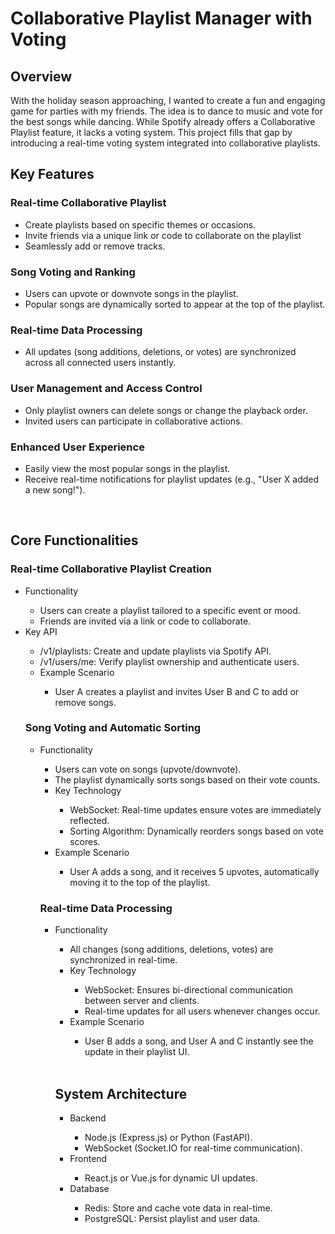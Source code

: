 <h1>Collaborative Playlist Manager with Voting</h1>
<h2>Overview</h2>
With the holiday season approaching, I wanted to create a fun and engaging game for parties with my friends. The idea is to dance to music and vote for the best songs while dancing. While Spotify already offers a Collaborative Playlist feature, it lacks a voting system. This project fills that gap by introducing a real-time voting system integrated into collaborative playlists.
<br/>
<h2>Key Features</h2>
<h3>Real-time Collaborative Playlist</h3>
<ul> 
  <li>Create playlists based on specific themes or occasions.</li>
  <li>Invite friends via a unique link or code to collaborate on the playlist</li>
  <li>Seamlessly add or remove tracks.</li>
</ul>
<h3>Song Voting and Ranking</h3>
<ul>
  <li>Users can upvote or downvote songs in the playlist.</li>
  <li>Popular songs are dynamically sorted to appear at the top of the playlist.</li>
</ul>
<h3>Real-time Data Processing</h3>
<ul>
  <li>All updates (song additions, deletions, or votes) are synchronized across all connected users instantly.</li>
</ul>
<h3>User Management and Access Control</h3>
<ul>
  <li>Only playlist owners can delete songs or change the playback order.</li>
  <li>Invited users can participate in collaborative actions.</li>
</ul>
<h3>Enhanced User Experience</h3>
<ul>
  <li>Easily view the most popular songs in the playlist.</li>
  <li>Receive real-time notifications for playlist updates (e.g., "User X added a new song!").</li>
</ul>
<br/>
<h2>Core Functionalities</h2>
<h3>Real-time Collaborative Playlist Creation</h3>
<ul>
  <li>Functionality</li>
  <ul>
    <li>Users can create a playlist tailored to a specific event or mood.</li>
    <li>Friends are invited via a link or code to collaborate.</li>
  </ul>
  <li>Key API</li>
  <ul>
    <li>/v1/playlists: Create and update playlists via Spotify API.</li>
    <li>/v1/users/me: Verify playlist ownership and authenticate users.</li>
  <li>Example Scenario</li>
    <ul><li>User A creates a playlist and invites User B and C to add or remove songs.</li></ul>
</ul>

<h3>Song Voting and Automatic Sorting</h3>
<ul>
  <li>Functionality</li>
  <ul>
    <li>Users can vote on songs (upvote/downvote).</li>
    <li>The playlist dynamically sorts songs based on their vote counts.</li>
  <li>Key Technology</li>
    <ul>
      <li>WebSocket: Real-time updates ensure votes are immediately reflected.</li>
      <li>Sorting Algorithm: Dynamically reorders songs based on vote scores.</li>
    </ul>
  <li>Example Scenario</li>
    <ul><li>User A adds a song, and it receives 5 upvotes, automatically moving it to the top of the playlist.</li></ul>
</ul>

<h3>Real-time Data Processing</h3>
<ul>
  <li>Functionality</li>
  <ul>
    <li>All changes (song additions, deletions, votes) are synchronized in real-time.</li>
  <li>Key Technology</li>
    <ul>
      <li>WebSocket: Ensures bi-directional communication between server and clients.</li>
      <li>Real-time updates for all users whenever changes occur.</li>
    </ul>
  <li>Example Scenario</li>
    <ul><li>User B adds a song, and User A and C instantly see the update in their playlist UI.</li></ul>
</ul>
<br/>
<h2>System Architecture</h2>
<ul>
  <li>Backend</li>
  <ul>
    <li>Node.js (Express.js) or Python (FastAPI).</li>
    <li>WebSocket (Socket.IO for real-time communication).</li>
  </ul>
  <li>Frontend</li>
    <ul><li>React.js or Vue.js for dynamic UI updates.</li></ul>
  <li>Database</li>
    <ul>
      <li>Redis: Store and cache vote data in real-time.</li>
      <li>PostgreSQL: Persist playlist and user data.</li>
    </ul>
</ul>
